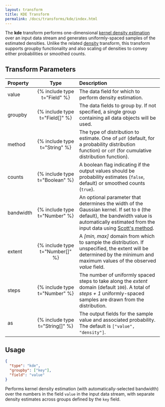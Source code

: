 ```yaml
---
layout: transform
title: KDE Transform
permalink: /docs/transforms/kde/index.html
---
```


The **kde** transform performs one-dimensional [kernel density estimation](https://en.wikipedia.org/wiki/Kernel_density_estimation) over an input data stream and generates uniformly-spaced samples of the estimated densities. Unlike the related [density](../density) transform, this transform supports groupby functionality and also scaling of densities to convey either probabilities or smoothed counts.

## Transform Parameters

| Property            | Type                            | Description   |
| :------------------ | :-----------------------------: | :------------ |
| value               | {% include type t="Field" %}    | The data field for which to perform density estimation.|
| groupby             | {% include type t="Field[]" %}  | The data fields to group by. If not specified, a single group containing all data objects will be used.|
| method              | {% include type t="String" %}   | The type of distribution to estimate. One of `pdf` (default, for a probability distribution function) or `cdf` (for cumulative distribution function).|
| counts              | {% include type t="Boolean" %}  | A boolean flag indicating if the output values should be probability estimates (`false`, default) or smoothed counts (`true`).|
| bandwidth           | {% include type t="Number" %}   | An optional parameter that determines the width of the Gaussian kernel. If set to `0` (the default), the bandwidth value is automatically estimated from the input data using [Scott's method](https://stats.stackexchange.com/questions/90656/kernel-bandwidth-scotts-vs-silvermans-rules).|
| extent              | {% include type t="Number[]" %} | A _[min, max]_ domain from which to sample the distribution. If unspecified, the extent will be determined by the minimum and maximum values of the observed _value_ field.|
| steps               | {% include type t="Number" %}   | The number of uniformly spaced steps to take along the _extent_ domain (default `100`). A total of _steps + 1_ uniformly-spaced samples are drawn from the distribution.|
| as                  | {% include type t="String[]" %} | The output fields for the sample value and associated probability. The default is `["value", "density"]`.|

## Usage

```json
{
  "type": "kde",
  "groupby": ["key"],
  "field": "value"
}
```

Performs kernel density estimation (with automatically-selected bandwidth) over the numbers in the field `value` in the input data stream, with separate density estimates across groups defined by the `key` field.
